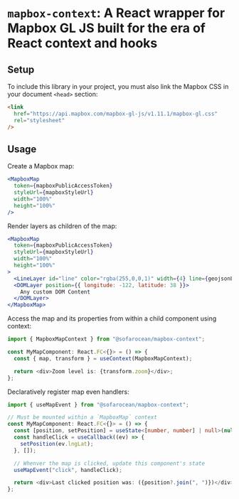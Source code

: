 # `mapbox-context`: A React wrapper for Mapbox GL JS built for the era of React context and hooks

## Setup

To include this library in your project, you must also link the Mapbox CSS in your document `<head>` section:

```html
<link
  href="https://api.mapbox.com/mapbox-gl-js/v1.11.1/mapbox-gl.css"
  rel="stylesheet"
/>
```

## Usage

Create a Mapbox map:

```jsx
<MapboxMap
  token={mapboxPublicAccessToken}
  styleUrl={mapboxStyleUrl}
  width="100%"
  height="100%"
/>
```

Render layers as children of the map:

```jsx
<MapboxMap
  token={mapboxPublicAccessToken}
  styleUrl={mapboxStyleUrl}
  width="100%"
  height="100%"
>
  <LineLayer id="line" color="rgba(255,0,0,1)" width={4} line={geojsonLine} />
  <DOMLayer position={{ longitude: -122, latitude: 38 }}>
    Any custom DOM Content
  </DOMLayer>
</MapboxMap>
```

Access the map and its properties from within a child component using context:

```typescript
import { MapboxMapContext } from "@sofarocean/mapbox-context";

const MyMapComponent: React.FC<{}> = () => {
  const { map, transform } = useContext(MapboxMapContext);

  return <div>Zoom level is: {transform.zoom}</div>;
};
```

Declaratively register map even handlers:

```typescript
import { useMapEvent } from "@sofarocean/mapbox-context";

// Must be mounted within a `MapboxMap` context
const MyMapComponent: React.FC<{}> = () => {
  const [position, setPosition] = useState<[number, number] | null>(null);
  const handleClick = useCallback((ev) => {
    setPosition(ev.lngLat);
  }, []);

  // Whenver the map is clicked, update this component's state
  useMapEvent("click", handleClick);

  return <div>Last clicked position was: ({position?.join(", ")})</div>;
};
```
